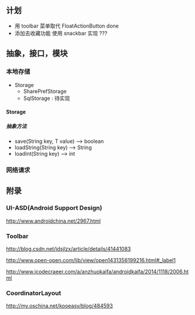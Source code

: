## 计划
+ 用 toolbar 菜单取代 FloatActionButton done
+ 添加去收藏功能  使用 snackbar 实现  ???





## 抽象，接口，模块
### 本地存储
+ Storage
    + SharePrefStorage
    + SqlStorage : 待实现


#### Storage
##### 抽象方法
+ save(String key, T value) --> boolean
+ loadString(String key) --> String
+ loadInt(String key) --> int



### 网络请求




## 附录

### UI-ASD(Android Support Design)
http://www.androidchina.net/2967.html


### Toolbar
http://blog.csdn.net/jdsjlzx/article/details/41441083

http://www.open-open.com/lib/view/open1431356199216.html#_label1

http://www.jcodecraeer.com/a/anzhuokaifa/androidkaifa/2014/1118/2006.html

### CoordinatorLayout
http://my.oschina.net/kooeasy/blog/484593